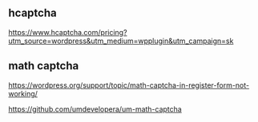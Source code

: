 ## hcaptcha

https://www.hcaptcha.com/pricing?utm_source=wordpress&utm_medium=wpplugin&utm_campaign=sk




## math captcha
https://wordpress.org/support/topic/math-captcha-in-register-form-not-working/

https://github.com/umdevelopera/um-math-captcha
